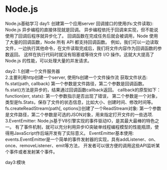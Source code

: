 # Node.js
Node.js基础学习
day1:
    创建第一个应用server
    回调接口的使用(fs:文件读取):
        Node.js 异步编程的直接体现就是回调。
        异步编程依托于回调来实现，但不能说使用了回调后程序就异步化了。
        回调函数在完成任务后就会被调用，Node 使用了大量的回调函数，Node 所有 API 都支持回调函数。
        例如，我们可以一边读取文件，一边执行其他命令，在文件读取完成后，我们将文件内容作为回调函数的参数返回。
        这样在执行代码时就没有阻塞或等待文件 I/O 操作。这就大大提高了 Node.js 的性能，可以处理大量的并发请求。

day2:
    1.创建一个文件服务器  
    2.主要利用http创建一个server, 使用fs创建一个文件操作流
        获取文件状态: fs.stat(path, callback)
            第一个参数是文件路径，第二个参数是回调函数。
            fs.stat()方法是异步的，结果通过回调函数callback返回。
            callback的原型如下：function(err, stats):
                第一个参数指示是否出现了错误，
                第二个参数是一个对象，类型是fs.Stats，保存了文件的状态信息，比如大小、创建时间、修改时间等。
        fs.createReadStream(path[, options])创建了一个ReadStream对象:
            第一个参数是文件路径，第二个参数是可选的JSON对象，用来指定打开文件的一些选项.
    3.EventEmitter:
        Node.js基于V8引擎实现的事件驱动IO，是其最大最棒的特色之一。
        有了事件机制，就可以充分利用异步IO突破单线程编程模型的性能瓶颈，使得用JavaScript作后端开发有了实际意义。
      EventEmitter基本使用:
        events.EventEmitter是一个简单的事件发射器的实现，具有addListener、on、once、removeListener、emit等方法，
        开发者可以很方便的调用这些API监听某个事件或者发射某个事件。
        
day3:模块
    